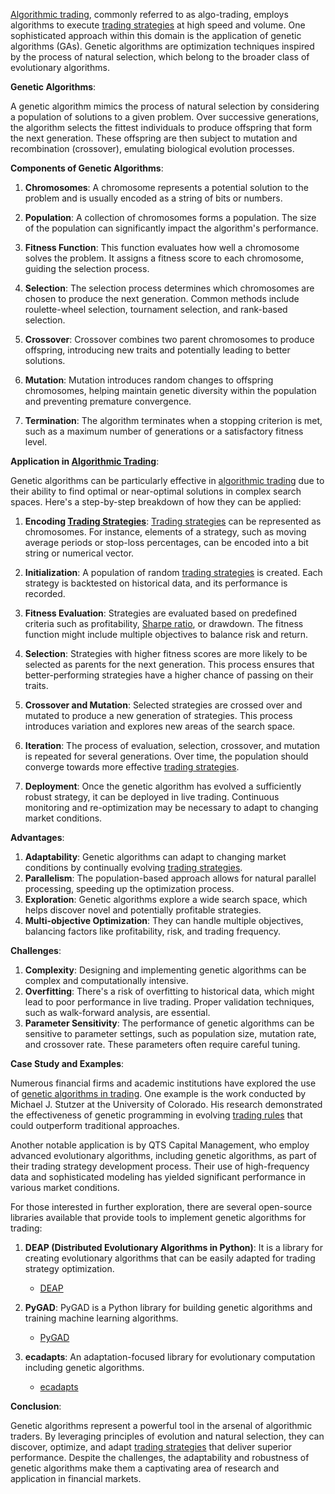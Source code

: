 [Algorithmic trading](../a/algorithmic_trading.md), commonly referred to as algo-trading, employs algorithms to execute [trading strategies](../t/trading_strategies.md) at high speed and volume. One sophisticated approach within this domain is the application of genetic algorithms (GAs). Genetic algorithms are optimization techniques inspired by the process of natural selection, which belong to the broader class of evolutionary algorithms. 

**Genetic Algorithms**:

A genetic algorithm mimics the process of natural selection by considering a population of solutions to a given problem. Over successive generations, the algorithm selects the fittest individuals to produce offspring that form the next generation. These offspring are then subject to mutation and recombination (crossover), emulating biological evolution processes.

**Components of Genetic Algorithms**:

1. **Chromosomes**: A chromosome represents a potential solution to the problem and is usually encoded as a string of bits or numbers.

2. **Population**: A collection of chromosomes forms a population. The size of the population can significantly impact the algorithm's performance.

3. **Fitness Function**: This function evaluates how well a chromosome solves the problem. It assigns a fitness score to each chromosome, guiding the selection process.

4. **Selection**: The selection process determines which chromosomes are chosen to produce the next generation. Common methods include roulette-wheel selection, tournament selection, and rank-based selection.

5. **Crossover**: Crossover combines two parent chromosomes to produce offspring, introducing new traits and potentially leading to better solutions.

6. **Mutation**: Mutation introduces random changes to offspring chromosomes, helping maintain genetic diversity within the population and preventing premature convergence.

7. **Termination**: The algorithm terminates when a stopping criterion is met, such as a maximum number of generations or a satisfactory fitness level.

**Application in [Algorithmic Trading](../a/algorithmic_trading.md)**:

Genetic algorithms can be particularly effective in [algorithmic trading](../a/algorithmic_trading.md) due to their ability to find optimal or near-optimal solutions in complex search spaces. Here's a step-by-step breakdown of how they can be applied:

1. **Encoding [Trading Strategies](../t/trading_strategies.md)**: [Trading strategies](../t/trading_strategies.md) can be represented as chromosomes. For instance, elements of a strategy, such as moving average periods or stop-loss percentages, can be encoded into a bit string or numerical vector.

2. **Initialization**: A population of random [trading strategies](../t/trading_strategies.md) is created. Each strategy is backtested on historical data, and its performance is recorded.

3. **Fitness Evaluation**: Strategies are evaluated based on predefined criteria such as profitability, [Sharpe ratio](../s/sharpe_ratio.md), or drawdown. The fitness function might include multiple objectives to balance risk and return.

4. **Selection**: Strategies with higher fitness scores are more likely to be selected as parents for the next generation. This process ensures that better-performing strategies have a higher chance of passing on their traits.

5. **Crossover and Mutation**: Selected strategies are crossed over and mutated to produce a new generation of strategies. This process introduces variation and explores new areas of the search space.

6. **Iteration**: The process of evaluation, selection, crossover, and mutation is repeated for several generations. Over time, the population should converge towards more effective [trading strategies](../t/trading_strategies.md).

7. **Deployment**: Once the genetic algorithm has evolved a sufficiently robust strategy, it can be deployed in live trading. Continuous monitoring and re-optimization may be necessary to adapt to changing market conditions.

**Advantages**:

1. **Adaptability**: Genetic algorithms can adapt to changing market conditions by continually evolving [trading strategies](../t/trading_strategies.md).
2. **Parallelism**: The population-based approach allows for natural parallel processing, speeding up the optimization process.
3. **Exploration**: Genetic algorithms explore a wide search space, which helps discover novel and potentially profitable strategies.
4. **Multi-objective Optimization**: They can handle multiple objectives, balancing factors like profitability, risk, and trading frequency.

**Challenges**:

1. **Complexity**: Designing and implementing genetic algorithms can be complex and computationally intensive.
2. **Overfitting**: There's a risk of overfitting to historical data, which might lead to poor performance in live trading. Proper validation techniques, such as walk-forward analysis, are essential.
3. **Parameter Sensitivity**: The performance of genetic algorithms can be sensitive to parameter settings, such as population size, mutation rate, and crossover rate. These parameters often require careful tuning.

**Case Study and Examples**:

Numerous financial firms and academic institutions have explored the use of [genetic algorithms in trading](../g/genetic_algorithms_in_trading.md). One example is the work conducted by Michael J. Stutzer at the University of Colorado. His research demonstrated the effectiveness of genetic programming in evolving [trading rules](../t/trading_rules.md) that could outperform traditional approaches.

Another notable application is by QTS Capital Management, who employ advanced evolutionary algorithms, including genetic algorithms, as part of their trading strategy development process. Their use of high-frequency data and sophisticated modeling has yielded significant performance in various market conditions.

For those interested in further exploration, there are several open-source libraries available that provide tools to implement genetic algorithms for trading:

1. **DEAP (Distributed Evolutionary Algorithms in Python)**: It is a library for creating evolutionary algorithms that can be easily adapted for trading strategy optimization.
   - [DEAP](https://deap.readthedocs.io/)

2. **PyGAD**: PyGAD is a Python library for building genetic algorithms and training machine learning algorithms.
   - [PyGAD](https://pygad.readthedocs.io/en/latest/)

3. **ecadapts**: An adaptation-focused library for evolutionary computation including genetic algorithms.
   - [ecadapts](https://ecadapts.github.io/ecadapts/)

**Conclusion**:

Genetic algorithms represent a powerful tool in the arsenal of algorithmic traders. By leveraging principles of evolution and natural selection, they can discover, optimize, and adapt [trading strategies](../t/trading_strategies.md) that deliver superior performance. Despite the challenges, the adaptability and robustness of genetic algorithms make them a captivating area of research and application in financial markets.